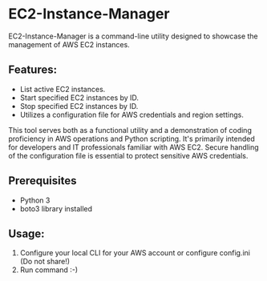 # EC2-Instance-Manager
EC2-Instance-Manager is a command-line utility designed to showcase the management of AWS EC2 instances.

## Features:
- List active EC2 instances.
- Start specified EC2 instances by ID.
- Stop specified EC2 instances by ID.
- Utilizes a configuration file for AWS credentials and region settings.

This tool serves both as a functional utility and a demonstration of coding proficiency in AWS operations and Python scripting. It's primarily intended for developers and IT professionals familiar with AWS EC2. Secure handling of the configuration file is essential to protect sensitive AWS credentials.

## Prerequisites
- Python 3
- boto3 library installed

## Usage:
1. Configure your local CLI for your AWS account or configure config.ini (Do not share!)
2. Run command :-)
